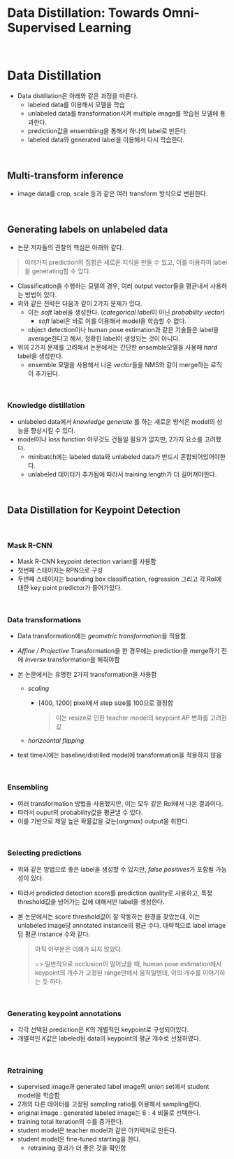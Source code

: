 # Data Distillation: Towards Omni-Supervised Learning

​      

# Data Distillation

- Data distillation은 아래와 같은 과정을 따른다.
  - labeled data를 이용해서 모델을 학습
  - unlabeled data를 transformation시켜 multiple image를 학습된 모델에 통과한다.
  - prediction값을 ensembling을 통해서 하나의 label로 만든다.
  - labeled data와 generated label을 이용해서 다시 학습한다.

​    

## Multi-transform inference

- image data를 crop, scale 등과 같은 여러 transform 방식으로 변환한다.

​    

## Generating labels on unlabeled data

- 논문 저자들의 관찰의 핵심은 아래와 같다.

> 여러가지 prediction의 집합은 새로운 지식을 만들 수 있고, 이를 이용하여 label을 generating할 수 있다.

- Classification을 수행하는 모델의 경우, 여러 output vector들을 평균내서 사용하는 방법이 있다.
- 위와 같은 전략은 다음과 같이 2가지 문제가 있다.
  - 이는 *soft* label을 생성한다.  (*categorical label*이 아닌 *probability vector*)
    - *soft* label은 바로 이를 이용해서 model을 학습할 수 없다.
  - object detection이나 human pose estimation과 같은 기술들은 label을 average한다고 해서, 정확한 label이 생성되는 것이 아니다.
- 위의 2가지 문제를 고려해서 논문에서는 간단한 ensemble모델을 사용해 *hard* label을 생성한다.
  - ensemble 모델을 사용해서 나온 vector들을 NMS와 같이 merge하는 로직이 추가된다.

​    

### Knowledge distillation

- unlabeled data에서 *knowledge generate* 를 하는 새로운 방식은 model의 성능을 향상시킬 수 있다.
- model이나 loss function 아무것도 건들일 필요가 없지만, 2가지 요소를 고려했다.
  - minibatch에는 labeled data와 unlabeled data가 반드시 혼합되어있어야한다.
  - unlabeled 데이터가 추가됨에 따라서 training length가 더 길어져야한다.

​    

## Data Distillation for Keypoint Detection

​    

### Mask R-CNN

- Mask R-CNN keypoint detection variant를 사용함
- 첫번째 스테이지는 RPN으로 구성
- 두번째 스테이지는 bounding box classification, regression 그리고 각 RoI에 대한 key point predictor가 들어가있다.

​     

### Data transformations

- Data transformation에는 *geometric transformation*을 적용함.

- *Affine / Projective* Transformation을 한 경우에는 prediction을 merge하기 전에 *inverse* transformation을 해줘야함

- 본 논문에서는 유명한 2가지 transformation을 사용함

  - *scaling*

    - [400, 1200] pixel에서 step size를 100으로 결정함

      > 이는 resize로 인한 teacher model의 keypoint AP 변화를 고려한 값

  - *horizoontal flipping*

- test time시에는 baseline/distilled model에 transformation을 적용하지 않음

​    

### Ensembling

- 여러 transformation 방법을 사용했지만, 이는 모두 같은 RoI에서 나온 결과이다.
- 따라서 ouput의 probability값을 평균낼 수 있다.
- 이를 기반으로 제일 높은 확률값을 갖는(*argmax*) output을 취한다.

​     

### Selecting predictions

- 위와 같은 방법으로 좋은 label을 생성할 수 있지만, *false positives*가 포함될 가능성이 있다.
- 따라서 predicted detection score를 prediction quality로 사용하고, 특정 threshold값을 넘어가는 값에 대해서만 label을 생성한다.

- 본 논문에서는 score threshold값이 잘 작동하는 환경을 찾았는데, 이는 unlabeled image당 annotated instance의 평균 수다. 대략적으로 label image당 평균 instance 수와 같다.

  > 아직 이부분은 이해가 되지 않았다.
  >
  > => 일반적으로 occlusion이 일어났을 때, human pose estimation에서 keypoint의 개수가 고정된 range안에서 움직일텐데, 이의 개수를 이야기하는 듯 하다.

​    

### Generating keypoint annotations

- 각각 선택된 prediction은 $K$의 개별적인 keypoint로 구성되어있다.
- 개별적인 $K$값은 labeled된 data의 keypoint의 평균 개수로 선정하였다.

​    

### Retraining

- supervised image과 generated label image의 union set에서 student model을 학습함
- 2개의 다른 데이터를 고정된 sampling ratio를 이용해서 sampling한다.
- original image : generated labeled image는 $6:4$ 비율로 선택한다.
- training total iteration의 수를 증가한다.
- student model은 teacher model과 같은 아키텍쳐로 만든다.
- student model은 fine-tuned starting을 한다.
  - retraining 결과가 더 좋은 것을 확인함